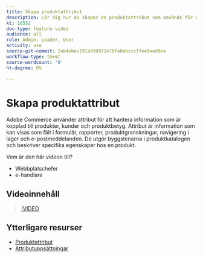 ```yaml
---
title: Skapa produktattribut
description: Lär dig hur du skapar de produktattribut som används för att hantera information som är kopplad till produkter, kunder och produktbetyg.
kt: 10552
doc-type: feature video
audience: all
role: Admin, Leader, User
activity: use
source-git-commit: 2ab4ebec191a93d972e76fa0abcccf7e49aed9ea
workflow-type: tm+mt
source-wordcount: '0'
ht-degree: 0%

---
```


# Skapa produktattribut

Adobe Commerce använder attribut för att hantera information som är kopplad till produkter, kunder och produktbetyg. Attribut är information som kan visas som fält i formulär, rapporter, produktgranskningar, navigering i lager och e-postmeddelanden. De utgör byggstenarna i produktkatalogen och beskriver specifika egenskaper hos en produkt.

Vem är den här videon till?

- Webbplatschefer
- e-handlare

## Videoinnehåll

>[!VIDEO](https://video.tv.adobe.com/v/343749?quality=12&learn=on)

## Ytterligare resurser

- [Produktattribut](https://docs.magento.com/user-guide/catalog/product-attributes.html)
- [Attributuppsättningar](https://docs.magento.com/user-guide/stores/attribute-sets.html)
